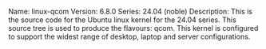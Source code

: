 Name:    linux-qcom
Version: 6.8.0
Series:  24.04 (noble)
Description:
    This is the source code for the Ubuntu linux kernel for the 24.04 series. This
    source tree is used to produce the flavours: qcom.
    This kernel is configured to support the widest range of desktop, laptop and
    server configurations.

